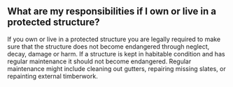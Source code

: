 ##  What are my responsibilities if I own or live in a protected structure?

If you own or live in a protected structure you are legally required to make
sure that the structure does not become endangered through neglect, decay,
damage or harm. If a structure is kept in habitable condition and has regular
maintenance it should not become endangered. Regular maintenance might include
cleaning out gutters, repairing missing slates, or repainting external
timberwork.
